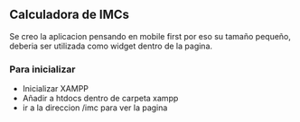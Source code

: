 ## Calculadora de IMCs

Se creo la aplicacion pensando en mobile first por eso su tamaño pequeño, deberia ser utilizada como widget dentro de la pagina.


### Para inicializar
- Inicializar XAMPP
- Añadir a htdocs dentro de carpeta xampp
- ir a la direccion /imc para ver la pagina
